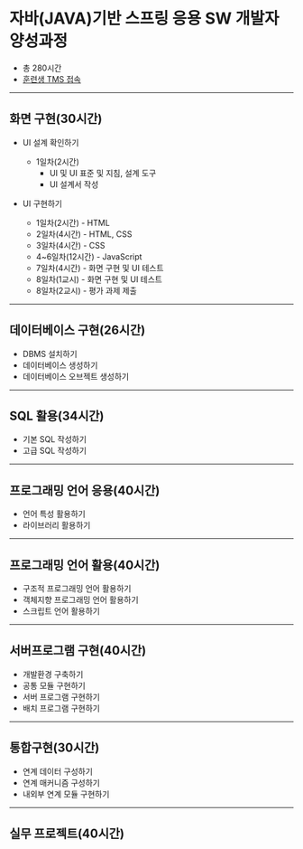 # 자바(JAVA)기반 스프링 응용 SW 개발자 양성과정
- 총 280시간
- [훈련생 TMS 접속](https://koritic.cafe24.com/student/index.php)

* * * 
## 화면 구현(30시간)
- UI 설계 확인하기
	- 1일차(2시간)	
		- UI 및 UI 표준 및 지침, 설계 도구
		- UI 설계서 작성
		
- UI 구현하기
	- 1일차(2시간) - HTML
	- 2일차(4시간) - HTML, CSS
	- 3일차(4시간) - CSS
	- 4~6일차(12시간) - JavaScript
	- 7일차(4시간) - 화면 구현 및 UI 테스트
	- 8일차(1교시) - 화면 구현 및 UI 테스트 
	- 8일차(2교시) - 평가 과제 제출
	
* * * 
## 데이터베이스 구현(26시간)
- DBMS 설치하기
- 데이터베이스 생성하기
- 데이터베이스 오브젝트 생성하기

* * * 
## SQL 활용(34시간)
- 기본 SQL 작성하기
- 고급 SQL 작성하기

* * * 
## 프로그래밍 언어 응용(40시간)
- 언어 특성 활용하기
- 라이브러리 활용하기

* * * 
## 프로그래밍 언어 활용(40시간)
- 구조적 프로그래밍 언어 활용하기 
- 객체지향 프로그래밍 언어 활용하기
- 스크립트 언어 활용하기

* * * 
## 서버프로그램 구현(40시간)
- 개발환경 구축하기
- 공통 모듈 구현하기
- 서버 프로그램 구현하기
- 배치 프로그램 구현하기 

* * * 
## 통합구현(30시간)
- 연계 데이터 구성하기
- 연계 매커니즘 구성하기
- 내외부 연계 모듈 구현하기

* * * 
## 실무 프로젝트(40시간)